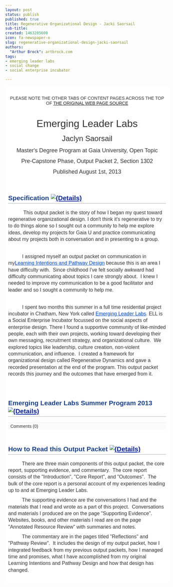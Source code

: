 ```yaml
---
layout: post
status: publish
published: true
title: Regenerative Organizational Design - Jacki Saorsail
sub-title:
created: 1463205600
icon: fa-newspaper-o
slug: regenerative-organizational-design-jacki-saorsail
authors:
  "Arthur Brock": artbrock.com
tags:
- emerging leader labs
- social change
- social enterprise incubator

---
```

<div class="column columns2 firstcolumn" id="row_1_column_1" style="vertical-align: top; float: left; padding: 10px 9.4625px; position: relative; width: 505.013px; color: rgb(51, 51, 51); font-family: Arial, 'Nimbus Sans L', Helvetica, sans-serif; line-height: 15.996px; background-color: rgb(255, 255, 255);"><div class="column-content" style="min-height: 20px;"><div class="blockinstance cb bt-textbox" id="blockinstance_24904" style="padding-top: 10px; padding-bottom: 10px; position: relative; clear: both;"><div class="blockinstance-content" id="blockinstance-content-24904"><p style="margin-top: 10px; margin-bottom: 10px; text-align: center;">PLEASE NOTE THE OTHER TABS OF CONTENT PAGES ACROSS THE TOP<br>OF <a href="http://THE ORIGINAL WEB PAGE SOURCE" target="_blank">THE ORIGINAL WEB PAGE SOURCE</a></p><p style="margin-top: 10px; margin-bottom: 10px; text-align: center;">&nbsp;</p><p style="margin-top: 10px; margin-bottom: 10px; text-align: center;"><span style="line-height: 1.333em; font-size: xx-large;">Emerging Leader Labs</span></p><p style="margin-top: 10px; margin-bottom: 10px; text-align: center;"><span style="line-height: 1.333em; font-size: x-large;">Jaclyn Saorsail</span></p><p style="margin-top: 10px; margin-bottom: 10px; text-align: center;"><span style="line-height: 1.333em; font-size: large;">Master's Degree Program at Gaia University, Open Topic</span></p><p style="margin-top: 10px; margin-bottom: 10px; text-align: center;"><span style="line-height: 1.333em; font-size: large;">Pre-Capstone Phase, Output Packet 2, Section 1302</span></p><p style="margin-top: 10px; margin-bottom: 10px; text-align: center;"><span style="line-height: 1.333em; font-size: large;">Published August 1st, 2013</span></p></div></div><div class="blockinstance cb bt-textbox" id="blockinstance_23638" style="padding-top: 10px; padding-bottom: 10px; position: relative; clear: both;"><div class="blockinstance-header" style="margin-bottom: 3px;"><h2 class="title" style="line-height: 1.25em; word-wrap: break-word; font-size: 1.5em; color: rgb(26, 66, 143); border-bottom-width: 2px; border-bottom-style: solid; border-bottom-color: rgb(209, 209, 209); padding-bottom: 3px;">Specification&nbsp;<a href="http://portfolios.gaiauniversity.org/artefact/artefact.php?artefact=22738&amp;view=3977&amp;block=23638" style="outline: none; color: rgb(3, 33, 157);" title="Click for more information and to place feedback."><img alt="(Details)" src="http://portfolios.gaiauniversity.org/theme/raw/static/images/detail_small.png" style="border: 0px;"></a></h2></div><div class="blockinstance-content" id="blockinstance-content-23638"><p style="margin-top: 10px; margin-bottom: 0in; line-height: 13.68px;"><span style="line-height: 1.333em; font-size: medium;">&nbsp;&nbsp;&nbsp;&nbsp;&nbsp;&nbsp;&nbsp;&nbsp;&nbsp;&nbsp; This output packet is the story of how I began my quest toward regenerative organizational design. I don't think it's regenerative to try to do things alone so I sought out a community to help me explore ideas, develop my projects for Gaia U and practice communicating about my projects both in conversation and in presenting to a group.</span></p><p style="margin-top: 10px; margin-bottom: 0in; line-height: 13.68px;">&nbsp;</p><p style="margin-top: 10px; margin-bottom: 0in; line-height: 13.68px;"><span style="line-height: 1.333em; font-size: medium;">&nbsp;&nbsp;&nbsp;&nbsp;&nbsp;&nbsp;&nbsp;&nbsp;&nbsp; I assigned myself an output packet on communication in my<a href="http://portfolios.gaiauniversity.org/view/view.php?t=b7oNenxapWAsUyrX6iYw" style="outline: none; color: rgb(2, 74, 195);" target="_blank" title="Learning Intentions and Pathway Design">Learning Intentions and Pathway Design</a>&nbsp;because this is an area I have difficulty with.&nbsp; Since childhood I've felt socially awkward had difficulty communicating about topics I car</span><span style="line-height: 1.333em; font-size: medium;">e</span><span style="line-height: 1.333em; font-size: medium;">&nbsp;strongly about.&nbsp; I knew I needed to improve my communication to be a good facilitator and leader and so I sought a community to help me.</span></p><p style="margin-top: 10px; margin-bottom: 0in; line-height: 13.68px;">&nbsp;</p><p style="margin-top: 10px; margin-bottom: 0in; line-height: 13.68px;"><span style="line-height: 1.333em; font-size: medium;">&nbsp;&nbsp;&nbsp;&nbsp;&nbsp;&nbsp;&nbsp;&nbsp;&nbsp; I spent two months this summer in a full time residential project incubator in Chatham, New York called&nbsp;<a href="http://www.emergingleaderlabs.org/" style="outline: none; color: rgb(2, 74, 195);" target="_blank" title="Emerging Leader Labs">Emerging Leader Labs</a>.&nbsp;<span style="line-height: 1.333em;">ELL is a Social Enterprise Incubator focussed on the social aspects of enterprise design.&nbsp;</span>There I found a supportive community of like-minded people, each with their own projects, working toward developing their own messaging, recruitment strategy, and organizational culture.&nbsp; We explored topics like leadership, culture creation, non-violent communication, and influence.&nbsp; I created a framework for organizational design called Regenerative Dynamics and gave a recorded presentation at the end of the program. This output packet records this journey and the outcomes that have emerged from it.</span></p></div></div></div></div><div class="column columns2 lastcolumn" id="row_1_column_2" style="vertical-align: top; float: left; padding: 10px 9.4625px; position: relative; width: 505.013px; color: rgb(51, 51, 51); font-family: Arial, 'Nimbus Sans L', Helvetica, sans-serif; line-height: 15.996px; background-color: rgb(255, 255, 255);"><div class="column-content" style="min-height: 20px;"><div class="blockinstance cb bt-image" id="blockinstance_24910" style="padding-top: 10px; padding-bottom: 10px; position: relative; clear: both;"><div class="blockinstance-header" style="margin-bottom: 3px;"><h2 class="title" style="line-height: 1.25em; word-wrap: break-word; font-size: 1.5em; color: rgb(26, 66, 143); border-bottom-width: 2px; border-bottom-style: solid; border-bottom-color: rgb(209, 209, 209); padding-bottom: 3px;">Emerging Leader Labs Summer Program 2013&nbsp;<a href="http://portfolios.gaiauniversity.org/artefact/artefact.php?artefact=23782&amp;view=3977&amp;block=24910" style="outline: none; color: rgb(3, 33, 157);" title="Click for more information and to place feedback."><img alt="(Details)" src="http://portfolios.gaiauniversity.org/theme/raw/static/images/detail_small.png" style="border: 0px;"></a></h2></div><div class="blockinstance-content" id="blockinstance-content-24910"><div class="center imageblock" itemscope="" itemtype="http://schema.org/ImageObject" style="text-align: center;"><div class="image"><a href="http://portfolios.gaiauniversity.org/artefact/artefact.php?artefact=23782&amp;view=3977" style="outline: none; color: rgb(2, 74, 195);"><img alt="" itemprop="contentURL" src="http://portfolios.gaiauniversity.org/artefact/file/download.php?file=23782&amp;view=3977" style="border: 0px; max-width: 98%;"></a></div><div class="comments" style="padding: 3px 7px; border-top-width: 1px; border-top-style: solid; border-top-color: rgb(238, 238, 238); text-align: left; background: rgb(251, 251, 251);"><span class="nocomments" id="block_24910" style="padding-right: 5px;">Comments (0)</span></div></div></div></div><div class="blockinstance cb bt-textbox" id="blockinstance_24820" style="padding-top: 10px; padding-bottom: 10px; position: relative; clear: both;"><div class="blockinstance-header" style="margin-bottom: 3px;"><h2 class="title" style="line-height: 1.25em; word-wrap: break-word; font-size: 1.5em; color: rgb(26, 66, 143); border-bottom-width: 2px; border-bottom-style: solid; border-bottom-color: rgb(209, 209, 209); padding-bottom: 3px;">How to Read this Output Packet&nbsp;<a href="http://portfolios.gaiauniversity.org/artefact/artefact.php?artefact=23718&amp;view=3977&amp;block=24820" style="outline: none; color: rgb(3, 33, 157);" title="Click for more information and to place feedback."><img alt="(Details)" src="http://portfolios.gaiauniversity.org/theme/raw/static/images/detail_small.png" style="border: 0px;"></a></h2></div><div class="blockinstance-content" id="blockinstance-content-24820"><p style="margin-top: 10px; margin-bottom: 10px;"><span style="line-height: 1.333em; font-size: medium;">&nbsp;&nbsp;&nbsp;&nbsp;&nbsp;&nbsp;&nbsp;&nbsp;&nbsp; There are three main components of this output packet, the core report, supporting evidence, and commentary.&nbsp; The core report consists of the "Introduction", "Core Report", and "Outcomes".&nbsp; The bulk of the core report is a personal account of my experiences leading up to and at Emerging Leader Labs.</span></p><p style="margin-top: 10px; margin-bottom: 10px;"><span style="line-height: 1.333em; font-size: medium;">&nbsp;&nbsp;&nbsp;&nbsp;&nbsp;&nbsp;&nbsp;&nbsp;&nbsp; The supporting evidence are the conversations I had and the materials that I read and wrote as a part of this project.&nbsp; Conversations and materials I produced are on the page "Supporting Evidence".&nbsp; Websites, books, and other materials I read are on the page "Annotated Resource Review"&nbsp;<span style="line-height: 1.333em;">with summaries and notes</span>.</span></p><p style="margin-top: 10px; margin-bottom: 10px;"><span style="line-height: 1.333em; font-size: medium;">&nbsp;&nbsp;&nbsp;&nbsp;&nbsp;&nbsp;&nbsp;&nbsp;&nbsp; The commentary are in the pages titled "Reflections" and "Pathway Review".&nbsp; It includes the design of my output packet, how I integrated feedback from my previous output packets, how I managed time and promises, what I have accomplished from my original Learning Intentions and Pathway Design and how that design has changed.</span></p></div></div></div></div>
